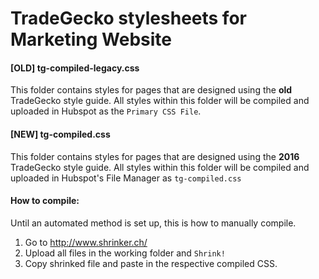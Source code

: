 # TradeGecko stylesheets for Marketing Website

#### [OLD] tg-compiled-legacy.css
This folder contains styles for pages that are designed using the **old** TradeGecko style guide. All styles within this folder will be compiled and uploaded in Hubspot as the `Primary CSS File`.

#### [NEW] tg-compiled.css
This folder contains styles for pages that are designed using the **2016** TradeGecko style guide. All styles within this folder will be compiled and uploaded in Hubspot's File Manager as `tg-compiled.css`

#### How to compile:

Until an automated method is set up, this is how to manually compile.

1. Go to http://www.shrinker.ch/
2. Upload all files in the working folder and `Shrink!`
3. Copy shrinked file and paste in the respective compiled CSS.
